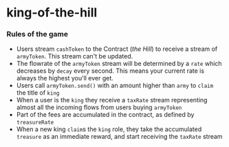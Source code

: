 # king-of-the-hill

### Rules of the game
- Users stream `cashToken` to the Contract (*the Hill*) to receive a stream of `armyToken`. This stream can't be updated.
- The flowrate of the `armyToken` stream will be determined by a `rate` which decreases by `decay` every second. This means your current rate is always the highest you'll ever get. 
- Users call `armyToken.send()` with an amount higher than `army` to `claim` the title of `king`
- When a user is the `king` they receive a `taxRate` stream representing almost all the incoming flows from users buying `armyToken`
- Part of the fees are accumulated in the contract, as defined by `treasureRate`
- When a new king `claim`s the `king` role, they take the accumulated `treasure` as an immediate reward, and start receiving the `taxRate` stream
